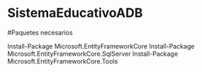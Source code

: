 # SistemaEducativoADB

#Paquetes necesarios

Install-Package Microsoft.EntityFrameworkCore
Install-Package Microsoft.EntityFrameworkCore.SqlServer
Install-Package Microsoft.EntityFrameworkCore.Tools

